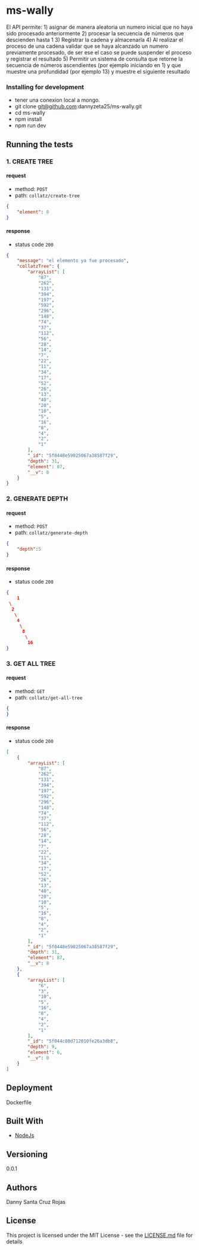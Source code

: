 # ms-wally

El API permite:
    1) asignar de manera aleatoria un numero inicial que no haya sido procesado anteriormente
    2) procesar la secuencia de números que descienden hasta 1
    3) Registrar la cadena y almacenarla
    4) Al realizar el proceso de una cadena validar que se haya alcanzado un numero previamente procesado, de ser ese el caso se puede suspender el proceso y registrar el resultado
    5) Permitir un sistema de consulta que retorne la secuencia de números ascendientes (por ejemplo iniciando en 1) y que muestre una profundidad (por ejemplo 13) y muestre el siguiente resultado



### Installing for development

- tener una conexion local a mongo.
- git clone git@github.com:dannyzeta25/ms-wally.git
- cd ms-wally
- npm install
- npm run dev

## Running the tests

### 1. CREATE TREE
#### request
- method: `POST`
- path: `collatz/create-tree `
```json
{
	"element": 8
}
 ```
 
 #### response 
- status code `200`
```json
{
    "message": "el elemento ya fue procesado",
    "collatzTree": {
        "arrayList": [
            "87",
            "262",
            "131",
            "394",
            "197",
            "592",
            "296",
            "148",
            "74",
            "37",
            "112",
            "56",
            "28",
            "14",
            "7",
            "22",
            "11",
            "34",
            "17",
            "52",
            "26",
            "13",
            "40",
            "20",
            "10",
            "5",
            "16",
            "8",
            "4",
            "2",
            "1"
        ],
        "_id": "5f0448e59025067a38587f29",
        "depth": 31,
        "element": 87,
        "__v": 0
    }
}
```
### 2. GENERATE DEPTH
#### request
- method: `POST`
- path: `collatz/generate-depth`
```json
{
	"depth":5
}
 ```
 
 #### response 
- status code `200`
```json
{
    1         
 \        
  2       
   \      
    4     
     \    
      8   
       \  
        16
}
```


### 3. GET ALL TREE
#### request
- method: `GET`
- path: `collatz/get-all-tree`
```json
{
}
 ```
 
 #### response 
- status code `200`
```json
[
    {
        "arrayList": [
            "87",
            "262",
            "131",
            "394",
            "197",
            "592",
            "296",
            "148",
            "74",
            "37",
            "112",
            "56",
            "28",
            "14",
            "7",
            "22",
            "11",
            "34",
            "17",
            "52",
            "26",
            "13",
            "40",
            "20",
            "10",
            "5",
            "16",
            "8",
            "4",
            "2",
            "1"
        ],
        "_id": "5f0448e59025067a38587f29",
        "depth": 31,
        "element": 87,
        "__v": 0
    },
    {
        "arrayList": [
            "6",
            "3",
            "10",
            "5",
            "16",
            "8",
            "4",
            "2",
            "1"
        ],
        "_id": "5f044c80d712010fe26a3db8",
        "depth": 9,
        "element": 6,
        "__v": 0
    }
]
```

## Deployment

Dockerfile

## Built With

* [NodeJs](https://nodejs.org/dist/latest-v10.x/docs/api/synopsis.html) 

## Versioning

0.0.1

## Authors

Danny Santa Cruz Rojas

## License

This project is licensed under the MIT License - see the [LICENSE.md](LICENSE.md) file for details